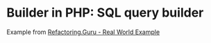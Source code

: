 # Builder in PHP: SQL query builder
Example from [Refactoring.Guru - Real World Example](https://refactoring.guru/design-patterns/builder/php/example#example-1)